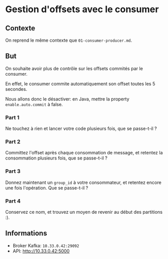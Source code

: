 # Gestion d'offsets avec le consumer

## Contexte

On reprend le même contexte que `01-consumer-producer.md`.

## But

On souhaite avoir plus de contrôle sur les offsets commités par le consumer.

En effet, le consumer commite automatiquement son offset toutes 
les 5 secondes.

Nous allons donc le désactiver: en Java, mettre la property `enable.auto.commit` à false.

### Part 1

Ne touchez à rien et lancer votre code plusieurs fois, que se passe-t-il ?

### Part 2

Committez l'offset après chaque consommation de message, et retentez la 
consommation plusieurs fois, que se passe-t-il ?

### Part 3

Donnez maintenant un `group_id` à votre consommateur, et retentez encore une 
fois l'opération. Que se passe-t-il ?

### Part 4

Conservez ce nom, et trouvez un moyen de revenir au début des partitions :).

## Informations

 * Broker Kafka: `10.33.0.42:29092`
 * API: http://10.33.0.42:5000